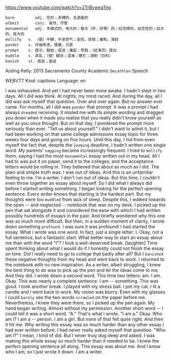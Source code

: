 https://www.youtube.com/watch?v=2TrBvweaTeg 

```
bare         adj. 空的；赤裸的，无遮蔽的
albeit       conj. 虽然，尽管
monumental   adj. 丰碑式的，伟大的；极大（坏，好等）的；纪念碑的，纪念性的；巨大的，庞大的
mollify   v. （使）平静，平息怒气；安抚，抚慰；缓和，减轻
ponder    v. 仔细考虑，琢磨，沉思
prompt    v. 提示，鼓励；促进；激起；导致；（给演员）提白
muddle    v. 弄乱；（使）糊涂；混淆；瞎忙；调制（饮料）
banish    vt. 放逐；驱逐
```

Aisling Kelly: 2013 Sacramento County Academic `Decathlon` Speech 

WEBVTT Kind: captions Language: en 

I was exhausted. And yet I had never been more awake. I hadn't slept in two days. All I did was think. At nights, my mind raced. And during the day, all I did was ask myself that question. Over and over again. But no answer ever came. For months, all I did was `ponder` that prompt. It was a prompt I had always `dreaded` receiving. It misled me with its simple wording and dragged you down when it made you realize that you really didn't know yourself as well as you once thought. But on that day, I pondered the prompt more seriously than ever. "Tell us about yourself." I didn't want to admit it, but I had been working on that same college admissions essay topic for three weeks four days and going on five hours. Until this day, I hid from even myself the fact that, despite the `looming` deadline, I hadn't written one single word. My parents' `nagging` became increasingly frequent. I tried to `mollify` them, saying I had the most `monumental` essay written out in my head. All I had to was put it on paper, send it to the colleges, and the acceptance letters would be rolling in. They believed that about as much as I did. The plain and simple truth was: I was out of ideas. And this is an unfamiliar feeling to me. I'm a writer. I don't run out of ideas. But this time, I couldn't even throw together an essay about myself. So I did what I always did before I started writing something. I began looking for the perfect opening sentence. Every writer knows that starting is the hardest part. But my thoughts were too `muddled` from lack of sleep. Despite this, I walked towards the open -- and neglected -- notebook that was on my desk. I picked up the pen that sat alongside it and considered the ease with which I had written possibly hundreds of essays in the past. And briefly wondered why this one was so much more difficult. But then, in a sudden moment of clarity, I wrote down something `profound`. I was sure it was profound! I had started the essay. What I wrote was one word. In fact, just a single letter: I. Okay, not a full sentence, but a fantastic start. What better way to start an essay about me than with the word "I"? I took a well-deserved break. [laughter] Time spent thinking about what I would do if I honestly could not finish the essay on time. Did I really need to go to college that badly after all? But I `banished` these negative thoughts from my head and went back to work. I returned to the notebook with no new inspiration. As a writer, albeit struggling, I knew the best thing to do was to pick up the pen and let the ideas come to me. And they did. I wrote down a second word. This time two letters: am. I am. Okay. This was nearly a complete sentence. I am -- something. This was good. I took another break. I played with my stress ball. I pet my cat. I lit a candle and I went back to work. My vision was blurry. Even with my glasses I could `barely` see the two words `scrawled` on the paper before me. Nevertheless, I knew they were there, so I picked up the pen again. My hand began writing. Almost without my permission. Another short word -- I could tell it was a short word. "A." That's what I wrote. "I am a." Okay. Who am I? I am a -- person. I am a girl. But none of that felt quite right. And then it hit me. Why writing this essay was so much harder than any other essay I had ever written before. I had never really asked myself that question. "Who am I?" I mean, I kind of did. But I never truly dug deep and asked. I was making this whole essay so much harder than it needed to be. I knew the perfect opening sentence all along. This essay was about me. And I know who I am, so I just wrote it down. I am a writer. 